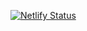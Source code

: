 [![Netlify Status](https://api.netlify.com/api/v1/badges/3e2acc59-3e5b-4ee2-87ad-07b9f06032ad/deploy-status)](https://app.netlify.com/sites/futdrafts/deploys)
